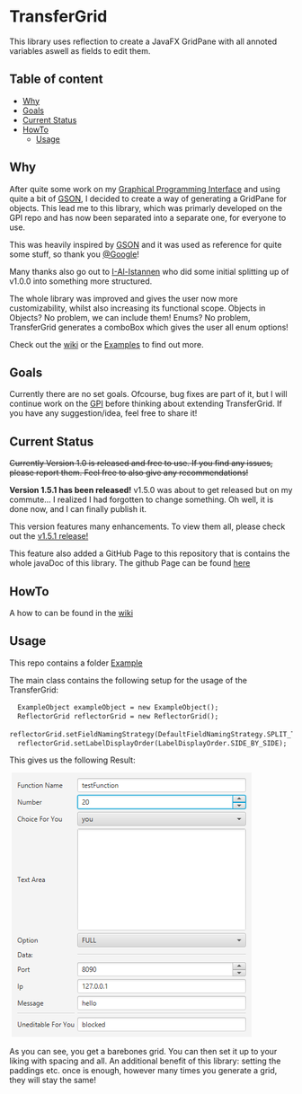 # TransferGrid
This library uses reflection to create a JavaFX GridPane with all annoted variables aswell as fields to edit them.

## Table of content

- [Why](#Reasoning)
- [Goals](#Goals)
- [Current Status](#Current-Status)
- [HowTo](#HowTo)
  - [Usage](#Usage)

## Why

After quite some work on my [Graphical Programming Interface](https://github.com/FancyJavaStuff/GPI) and using quite a bit of [GSON](https://github.com/google/gson), I decided to create a way of generating a GridPane for objects. This lead me to this library, which was primarly developed on the GPI repo and has now been separated into a separate one, for everyone to use.

This was heavily inspired by [GSON](https://github.com/google/gson) and it was used as reference for quite some stuff, so thank you [@Google](https://github.com/google)!

Many thanks also go out to [I-Al-Istannen](https://github.com/I-Al-Istannen) who did some initial splitting up of v1.0.0 into something more structured.

The whole library was improved and gives the user now more customizability, whilst also increasing its functional scope. Objects in Objects? No problem, we can include them! Enums? No problem, TransferGrid generates a comboBox which gives the user all enum options!

Check out the [wiki](link) or the [Examples](link) to find out more.
## Goals

Currently there are no set goals. Ofcourse, bug fixes are part of it, but I will continue work on the [GPI](https://github.com/FancyJavaStuff/GPI) before thinking about extending TransferGrid. If you have any suggestion/idea, feel free to share it!

## Current Status

~~Currently Version 1.0 is released and free to use. If you find any issues, please report them. Feel free to also give any recommendations!~~ 

**Version 1.5.1 has been released!**
v1.5.0 was about to get released but on my commute... I realized I had forgotten to change something. Oh well, it is done now, and I can finally publish it.

This version features many enhancements. To view them all, please check out the [v1.5.1 release!](insertLinkHere)

This feature also added a GitHub Page to this repository that is contains the whole javaDoc of this library. The github Page can be found [here](https://fancyjavastuff.github.io/TransferGrid/javaDoc/index.html)

## HowTo

A how to can be found in the [wiki](link)

## Usage

This repo contains a folder [Example](link)

The main class contains the following setup for the usage of the TransferGrid:
```
  ExampleObject exampleObject = new ExampleObject();
  ReflectorGrid reflectorGrid = new ReflectorGrid();
  reflectorGrid.setFieldNamingStrategy(DefaultFieldNamingStrategy.SPLIT_TO_CAPITALIZED_WORDS);
  reflectorGrid.setLabelDisplayOrder(LabelDisplayOrder.SIDE_BY_SIDE);
```

This gives us the following Result:

<p align="left">
  <img src="pictures/GeneratedGrid_v1_5_0.png"/>
</p>

As you can see, you get a barebones grid. You can then set it up to your liking with spacing and all. An additional benefit of this library: setting the paddings etc. once is enough, however many times you generate a grid, they will stay the same!
